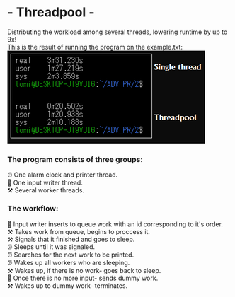 # - Threadpool -

Distributing the workload among several threads, lowering runtime by up to 9x! <br>
This is the result of running the program on the example.txt: <br>
![D](https://github.com/Tomi-1997/CS-3rdYear/blob/main/Advanced%20Pr/2/runtime.png) <br>
### The program consists of three groups: <br>
⏰ One alarm clock and printer thread.<br>
📝 One input writer thread.<br>
⚒ Several worker threads.<br>

### The workflow:<br>
📝 Input writer inserts to queue work with an id corresponding to it's order. <br>
⚒ Takes work from queue, begins to proccess it.<br>
⚒ Signals that it finished and goes to sleep.<br>
⏰ Sleeps until it was signaled. <br>
⏰ Searches for the next work to be printed.<br>
⏰ Wakes up all workers who are sleeping.<br>
⚒ Wakes up, if there is no work- goes back to sleep.<br>
📝 Once there is no more input- sends dummy work.<br>
⚒ Wakes up to dummy work- terminates.<br>
